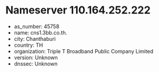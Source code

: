 # Nameserver 110.164.252.222

* as_number: 45758
* name: cns1.3bb.co.th.
* city: Chanthaburi
* country: TH
* organization: Triple T Broadband Public Company Limited
* version: Unknown
* dnssec: Unknown

